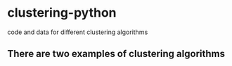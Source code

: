 # clustering-python
code and data for different clustering algorithms 

## There are two examples of clustering algorithms